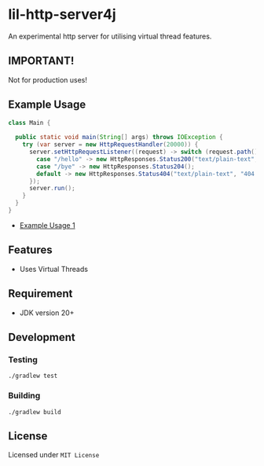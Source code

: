 # lil-http-server4j

An experimental http server for utilising virtual thread features.

## IMPORTANT!

Not for production uses!

## Example Usage

```java
class Main {
  
  public static void main(String[] args) throws IOException {
    try (var server = new HttpRequestHandler(20000)) {
      server.setHttpRequestListener((request) -> switch (request.path()) {
        case "/hello" -> new HttpResponses.Status200("text/plain-text", "hello");
        case "/bye" -> new HttpResponses.Status204();
        default -> new HttpResponses.Status404("text/plain-text", "404 error");
      });
      server.run();
    }
  }
}
```

- [Example Usage 1](https://github.com/wmartinmimi/lil-http-server4j/blob/main/lib/src/test/java/io/githubb/wmartinmimi/lilhttpserver4j/ExampleUsage1.java)

## Features

- Uses Virtual Threads

## Requirement

- JDK version 20+

## Development

### Testing

```shell
./gradlew test
```

### Building

```shell
./gradlew build
```

## License

Licensed under ```MIT License```
